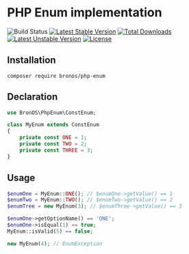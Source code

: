 # PHP Enum implementation
![Build Status](https://github.com/BronOS/php-enum/workflows/build/badge.svg)
[![Latest Stable Version](https://poser.pugx.org/bronos/php-enum/v)](//packagist.org/packages/bronos/php-enum) 
[![Total Downloads](https://poser.pugx.org/bronos/php-enum/downloads)](//packagist.org/packages/bronos/php-enum) 
[![Latest Unstable Version](https://poser.pugx.org/bronos/php-enum/v/unstable)](//packagist.org/packages/bronos/php-enum) 
[![License](https://poser.pugx.org/bronos/php-enum/license)](//packagist.org/packages/bronos/php-enum)

## Installation

```
composer require bronos/php-enum
```

## Declaration

```php
use BronOS\PhpEnum\ConstEnum;

class MyEnum extends ConstEnum
{
    private const ONE = 1;
    private const TWO = 2;
    private const THREE = 3;
}
```

## Usage

```php
$enumOne = MyEnum::ONE(); // $enumOne->getValue() == 1 
$enumTwo = MyEnum::TWO(); // $enumTwo->getValue() == 2
$enumTree = new MyEnum(3); // $enumThree->getValue() == 3

$enumOne->getOptionName() == 'ONE'; 
$enumOne->isEqual(1) == true; 
MyEnum::isValid(5) == false; 

new MyEnum(4); // EnumException
```
